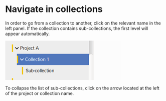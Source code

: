# Navigate in collections

In order to go from a collection to another, click on the relevant name in the left panel. If the collection contains sub-collections, the first level will appear automatically.

![browse-collections](img/browse-collections.png)

To collapse the list of sub-collections, click on the arrow located at the left of the project or collection name.
